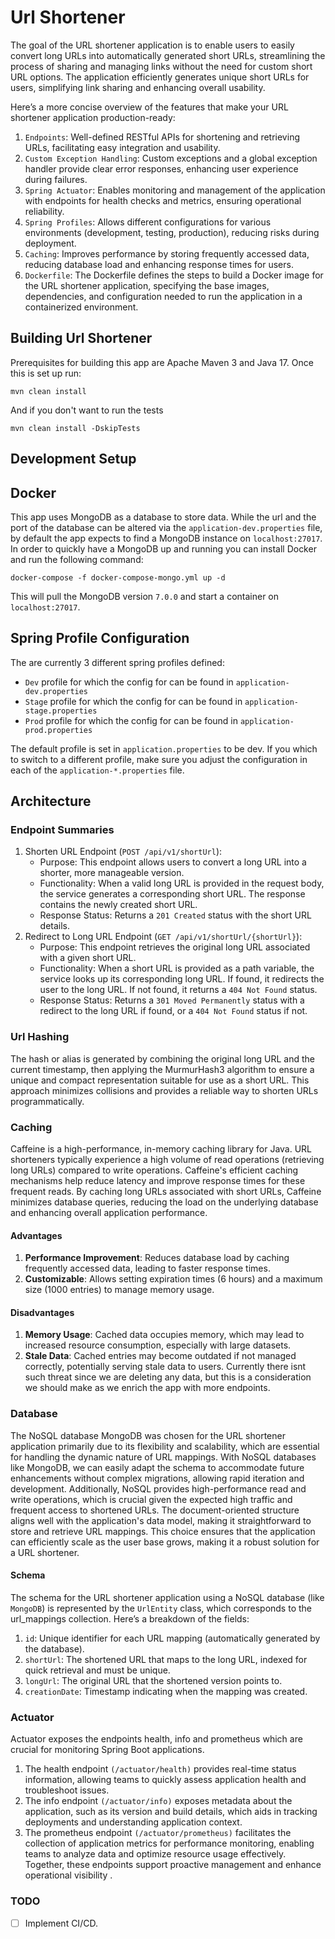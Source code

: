# Url Shortener

The goal of the URL shortener application is to enable users to easily convert long URLs into automatically generated short URLs, streamlining the process of sharing and managing links without the need for custom short URL options. The application efficiently generates unique short URLs for users, simplifying link sharing and enhancing overall usability.

Here’s a more concise overview of the features that make your URL shortener application production-ready:
 1. `Endpoints`: Well-defined RESTful APIs for shortening and retrieving URLs, facilitating easy integration and usability. 
 2. `Custom Exception Handling`: Custom exceptions and a global exception handler provide clear error responses, enhancing user experience during failures.
 3. `Spring Actuator`: Enables monitoring and management of the application with endpoints for health checks and metrics, ensuring operational reliability.
 4. `Spring Profiles`: Allows different configurations for various environments (development, testing, production), reducing risks during deployment.
 5. `Caching`: Improves performance by storing frequently accessed data, reducing database load and enhancing response times for users.
 6. `Dockerfile`: The Dockerfile defines the steps to build a Docker image for the URL shortener application, specifying the base images, dependencies, and configuration needed to run the application in a containerized environment.

## Building Url Shortener

Prerequisites for building this app are Apache Maven 3 and Java 17. Once this is set up run:

```
mvn clean install
```

And if you don't want to run the tests

```
mvn clean install -DskipTests
```

## Development Setup

## Docker
This app uses MongoDB as a database to store data. While the url and the port of the database can be altered via the `application-dev.properties` file, by default the app expects to find a MongoDB instance on `localhost:27017`.
In order to quickly have a MongoDB up and running you can install Docker and run the following command:

```
docker-compose -f docker-compose-mongo.yml up -d
```

This will pull the MongoDB version `7.0.0` and start a container on `localhost:27017`.


## Spring Profile Configuration
The are currently 3 different spring profiles defined:
- `Dev` profile for which the config for can be found in `application-dev.properties`
- `Stage` profile for which the config for can be found in `application-stage.properties`
- `Prod` profile for which the config for can be found in `application-prod.properties`

The default profile is set in `application.properties` to be dev. If you which to switch to a different profile, make sure you adjust the configuration in each of the `application-*.properties` file.


## Architecture

### Endpoint Summaries

1. Shorten URL Endpoint (`POST /api/v1/shortUrl`):
    * Purpose: This endpoint allows users to convert a long URL into a shorter, more manageable version.
    * Functionality: When a valid long URL is provided in the request body, the service generates a corresponding short URL. The response contains the newly created short URL.
    * Response Status: Returns a `201 Created` status with the short URL details.
2. Redirect to Long URL Endpoint (`GET /api/v1/shortUrl/{shortUrl}`):
    * Purpose: This endpoint retrieves the original long URL associated with a given short URL.
    * Functionality: When a short URL is provided as a path variable, the service looks up its corresponding long URL. If found, it redirects the user to the long URL. If not found, it returns a `404 Not Found` status.
    * Response Status: Returns a `301 Moved Permanently` status with a redirect to the long URL if found, or a `404 Not Found` status if not.

### Url Hashing

The hash or alias is generated by combining the original long URL and the current timestamp, then applying the MurmurHash3 algorithm to ensure a unique and compact representation suitable for use as a short URL. This approach minimizes collisions and provides a reliable way to shorten URLs programmatically.

### Caching

Caffeine is a high-performance, in-memory caching library for Java. URL shorteners typically experience a high volume of read operations (retrieving long URLs) compared to write operations. Caffeine's efficient caching mechanisms help reduce latency and improve response times for these frequent reads.  By caching long URLs associated with short URLs, Caffeine minimizes database queries, reducing the load on the underlying database and enhancing overall application performance.

#### Advantages
 1. **Performance Improvement**: Reduces database load by caching frequently accessed data, leading to faster response times.
 2. **Customizable**: Allows setting expiration times (6 hours) and a maximum size (1000 entries) to manage memory usage.

#### Disadvantages
 1. **Memory Usage**: Cached data occupies memory, which may lead to increased resource consumption, especially with large datasets.
 2. **Stale Data**: Cached entries may become outdated if not managed correctly, potentially serving stale data to users. Currently there isnt such threat since we are deleting any data, but this is a consideration we should make as we enrich the app with more endpoints.

### Database

The NoSQL database MongoDB was chosen for the URL shortener application primarily due to its flexibility and scalability, which are essential for handling the dynamic nature of URL mappings. With NoSQL databases like MongoDB, we can easily adapt the schema to accommodate future enhancements without complex migrations, allowing rapid iteration and development. Additionally, NoSQL provides high-performance read and write operations, which is crucial given the expected high traffic and frequent access to shortened URLs. The document-oriented structure aligns well with the application's data model, making it straightforward to store and retrieve URL mappings. This choice ensures that the application can efficiently scale as the user base grows, making it a robust solution for a URL shortener.

#### Schema

The schema for the URL shortener application using a NoSQL database (like `MongoDB`) is represented by the `UrlEntity` class, which corresponds to the url_mappings collection. Here’s a breakdown of the fields:

1. `id`: Unique identifier for each URL mapping (automatically generated by the database).
2. `shortUrl`: The shortened URL that maps to the long URL, indexed for quick retrieval and must be unique.
3. `longUrl`: The original URL that the shortened version points to.
4. `creationDate`: Timestamp indicating when the mapping was created.

### Actuator

Actuator exposes the endpoints health, info and prometheus which are crucial for monitoring Spring Boot applications.
 1. The health endpoint `(/actuator/health)` provides real-time status information, allowing teams to quickly assess application health and troubleshoot issues.
 2. The info endpoint `(/actuator/info)` exposes metadata about the application, such as its version and build details, which aids in tracking deployments and understanding application context.
 3. The prometheus endpoint `(/actuator/prometheus)` facilitates the collection of application metrics for performance monitoring, enabling teams to analyze data and optimize resource usage effectively. Together, these endpoints support proactive management and enhance operational visibility .

### TODO 
- [ ] Implement CI/CD.
